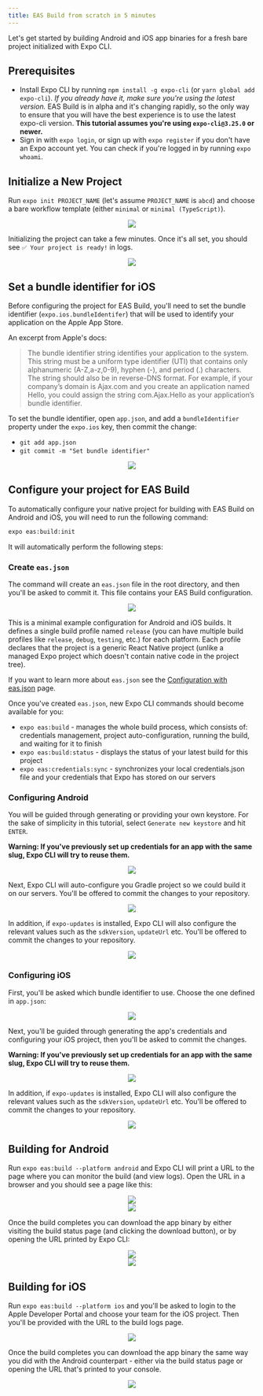 ```yaml
---
title: EAS Build from scratch in 5 minutes
---
```


Let's get started by building Android and iOS app binaries for a fresh bare project initialized with Expo CLI.

## Prerequisites

- Install Expo CLI by running `npm install -g expo-cli` (or `yarn global add expo-cli`). _If you already have it, make sure you're using the latest version._ EAS Build is in alpha and it's changing rapidly, so the only way to ensure that you will have the best experience is to use the latest expo-cli version. **This tutorial assumes you're using `expo-cli@3.25.0` or newer.**
- Sign in with `expo login`, or sign up with `expo register` if you don't have an Expo account yet. You can check if you're logged in by running `expo whoami`.

## Initialize a New Project

Run `expo init PROJECT_NAME` (let's assume `PROJECT_NAME` is `abcd`) and choose a bare workflow template (either `minimal` or `minimal (TypeScript)`).

<center><img src="/static/images/eas-builds/5-minute-tutorial/01-init.png" /></center>

Initializing the project can take a few minutes. Once it's all set, you should see `✅ Your project is ready!` in logs.

<center><img src="/static/images/eas-builds/5-minute-tutorial/02-init-complete.png" /></center>

## Set a bundle identifier for iOS

Before configuring the project for EAS Build, you'll need to set the bundle identifier (`expo.ios.bundleIdentifer`) that will be used to identify your application on the Apple App Store.

An excerpt from Apple's docs:

> The bundle identifier string identifies your application to the system. This string must be a uniform type identifier (UTI) that contains only alphanumeric (A-Z,a-z,0-9), hyphen (-), and period (.) characters. The string should also be in reverse-DNS format. For example, if your company’s domain is Ajax.com and you create an application named Hello, you could assign the string com.Ajax.Hello as your application’s bundle identifier.

To set the bundle identifier, open `app.json`, and add a `bundleIdentifier` property under the `expo.ios` key, then commit the change:

- `git add app.json`
- `git commit -m "Set bundle identifier"`

<center><img src="/static/images/eas-builds/5-minute-tutorial/03-set-bundle-id.png" /></center>

## Configure your project for EAS Build

To automatically configure your native project for building with EAS Build on Android and iOS, you will need to run the following command:

```sh
expo eas:build:init
```

It will automatically perform the following steps:

### Create `eas.json`

The command will create an `eas.json` file in the root directory, and then you'll be asked to commit it. This file contains your EAS Build configuration.

<center><img src="/static/images/eas-builds/5-minute-tutorial/04-eas-json.png" /></center>

This is a minimal example configuration for Android and iOS builds. It defines a single build profile named `release` (you can have multiple build profiles like `release`, `debug`, `testing`, etc.) for each platform. Each profile declares that the project is a generic React Native project (unlike a managed Expo project which doesn't contain native code in the project tree).

If you want to learn more about `eas.json` see the [Configuration with eas.json](eas-json.md) page.

Once you've created `eas.json`, new Expo CLI commands should become available for you:

- `expo eas:build` - manages the whole build process, which consists of: credentials management, project auto-configuration, running the build, and waiting for it to finish
- `expo eas:build:status` - displays the status of your latest build for this project
- `expo eas:credentials:sync` - synchronizes your local credentials.json file and your credentials that Expo has stored on our servers

### Configuring Android

You will be guided through generating or providing your own keystore. For the sake of simplicity in this tutorial, select `Generate new keystore` and hit `ENTER`.

**Warning: If you've previously set up credentials for an app with the same slug, Expo CLI will try to reuse them.**

<center><img src="/static/images/eas-builds/5-minute-tutorial/05-generate-keystore.png" /></center>

Next, Expo CLI will auto-configure you Gradle project so we could build it on our servers. You'll be offered to commit the changes to your repository.

<center><img src="/static/images/eas-builds/5-minute-tutorial/06-configure-gradle.png" /></center>

In addition, if `expo-updates` is installed, Expo CLI will also configure the relevant values such as the `sdkVersion`, `updateUrl` etc. You'll be offered to commit the changes to your repository.

<center><img src="/static/images/eas-builds/5-minute-tutorial/07-configure-updates-android.png" /></center>

### Configuring iOS

First, you'll be asked which bundle identifier to use. Choose the one defined in `app.json`:

<center><img src="/static/images/eas-builds/5-minute-tutorial/08-choose-bundle-id.png" /></center>

Next, you'll be guided through generating the app's credentials and configuring your iOS project, then you'll be asked to commit the changes.

**Warning: If you've previously set up credentials for an app with the same slug, Expo CLI will try to reuse them.**

<center><img src="/static/images/eas-builds/5-minute-tutorial/09-configure-ios.png" /></center>

In addition, if `expo-updates` is installed, Expo CLI will also configure the relevant values such as the `sdkVersion`, `updateUrl` etc. You'll be offered to commit the changes to your repository.

<center><img src="/static/images/eas-builds/5-minute-tutorial/10-configure-updates-ios.png" /></center>

## Building for Android

Run `expo eas:build --platform android` and Expo CLI will print a URL to the page where you can monitor the build (and view logs). Open the URL in a browser and you should see a page like this:

<center><img src="/static/images/eas-builds/5-minute-tutorial/11-android-build-progress-website.png" /></center>
<center><img src="/static/images/eas-builds/5-minute-tutorial/12-android-build-logs.png" /></center>

Once the build completes you can download the app binary by either visiting the build status page (and clicking the download button), or by opening the URL printed by Expo CLI:

<center><img src="/static/images/eas-builds/5-minute-tutorial/13-android-build-completed-website.png" /></center>
<center><img src="/static/images/eas-builds/5-minute-tutorial/14-android-build-completed-cli.png" /></center>

## Building for iOS

Run `expo eas:build --platform ios` and you'll be asked to login to the Apple Developer Portal and choose your team for the iOS project. Then you'll be provided with the URL to the build logs page.

<center><img src="/static/images/eas-builds/5-minute-tutorial/15-ios-build-completed-cli.png" /></center>

Once the build completes you can download the app binary the same way you did with the Android counterpart - either via the build status page or opening the URL that's printed to your console.

<center><img src="/static/images/eas-builds/5-minute-tutorial/16-ios-build-completed-website.png" /></center>

